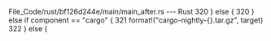 File_Code/rust/bf126d244e/main/main_after.rs --- Rust
320         } else {                                                                                                                                         320         } else if component == "cargo" {
                                                                                                                                                             321             format!("cargo-nightly-{}.tar.gz", target)
                                                                                                                                                             322         } else {

